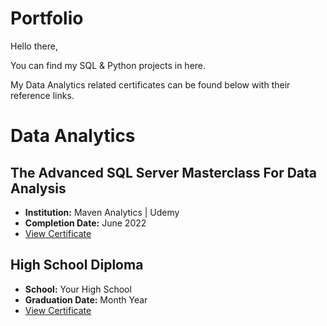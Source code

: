 # Portfolio

Hello there,

You can find my SQL & Python projects in here.

My Data Analytics related certificates can be found below with their reference links.

# Data Analytics

## The Advanced SQL Server Masterclass For Data Analysis
- **Institution:** Maven Analytics | Udemy
- **Completion Date:** June 2022
- [View Certificate](Certificates/The_Advanced_SQL_Server_Masterclass_For_Data_Analysis.pdf)

## High School Diploma
- **School:** Your High School
- **Graduation Date:** Month Year
- [View Certificate](education/high_school_diploma.png)
